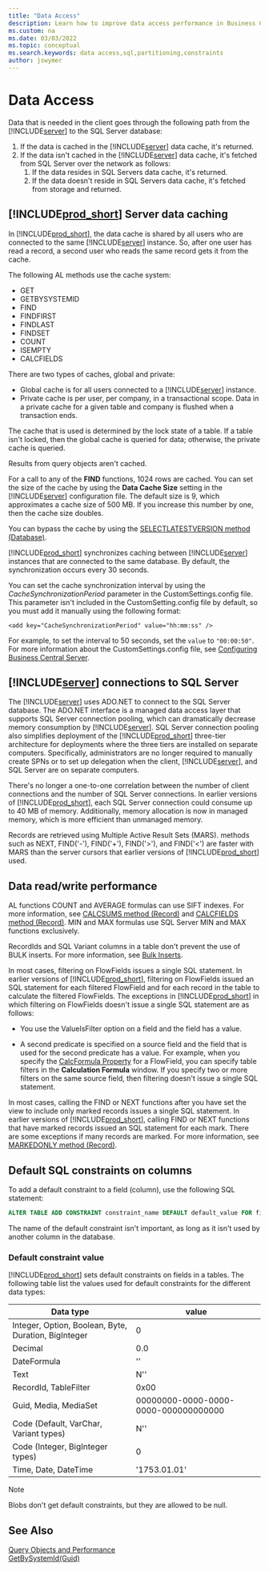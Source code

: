 ```yaml
---
title: "Data Access"
description: Learn how to improve data access performance in Business Central.
ms.custom: na
ms.date: 03/03/2022
ms.topic: conceptual
ms.search.keywords: data access,sql,partitioning,constraints
author: jswymer
---
```

# Data Access
Data that is needed in the client goes through the following path from the [!INCLUDE[server](../developer/includes/server.md)] to the SQL Server database:
1.  If the data is cached in the [!INCLUDE[server](../developer/includes/server.md)] data cache, it's returned.
2.  If the data isn't cached in the [!INCLUDE[server](../developer/includes/server.md)] data cache, it's fetched from SQL Server over the network as follows:
    1. If the data resides in SQL Servers data cache, it's returned.
    2. If the data doesn't reside in SQL Servers data cache, it's fetched from storage and returned.

## [!INCLUDE[prod_short](../developer/includes/prod_short.md)] Server data caching
In [!INCLUDE[prod_short](../developer/includes/prod_short.md)], the data cache is shared by all users who are connected to the same [!INCLUDE[server](../developer/includes/server.md)] instance. So, after one user has read a record, a second user who reads the same record gets it from the cache.  

The following AL methods use the cache system:  
-   GET  
-   GETBYSYSTEMID
-   FIND  
-   FINDFIRST  
-   FINDLAST  
-   FINDSET  
-   COUNT  
-   ISEMPTY  
-   CALCFIELDS  

There are two types of caches, global and private:  

-   Global cache is for all users connected to a [!INCLUDE[server](../developer/includes/server.md)] instance.  
-   Private cache is per user, per company, in a transactional scope. Data in a private cache for a given table and company is flushed when a transaction ends.  

The cache that is used is determined by the lock state of a table. If a table isn't locked, then the global cache is queried for data; otherwise, the private cache is queried.  

Results from query objects aren't cached.  

For a call to any of the **FIND** functions, 1024 rows are cached. You can set the size of the cache by using the **Data Cache Size** setting in the [!INCLUDE[server](../developer/includes/server.md)] configuration file. The default size is 9, which approximates a cache size of 500 MB. If you increase this number by one, then the cache size doubles.  

You can bypass the cache by using the [SELECTLATESTVERSION method \(Database\)](../developer/methods-auto/database/database-SELECTLATESTVERSION-method.md).  

[!INCLUDE[prod_short](../developer/includes/prod_short.md)] synchronizes caching between [!INCLUDE[server](../developer/includes/server.md)] instances that are connected to the same database. By default, the synchronization occurs every 30 seconds.  

You can set the cache synchronization interval by using the *CacheSynchronizationPeriod* parameter in the CustomSettings.config file. This parameter isn't included in the CustomSetting.config file by default, so you must add it manually using the following format:

```
<add key="CacheSynchronizationPeriod" value="hh:mm:ss" />
```
For example, to set the interval to 50 seconds, set the `value` to `"00:00:50"`. For more information about the CustomSettings.config file, see [Configuring Business Central Server](configure-server-instance.md).  

## [!INCLUDE[server](../developer/includes/server.md)] connections to SQL Server
The [!INCLUDE[server](../developer/includes/server.md)] uses ADO.NET to connect to the SQL Server database. The ADO.NET interface is a managed data access layer that supports SQL Server connection pooling, which can dramatically decrease memory consumption by [!INCLUDE[server](../developer/includes/server.md)]. SQL Server connection pooling also simplifies deployment of the [!INCLUDE[prod_short](../developer/includes/prod_short.md)] three-tier architecture for deployments where the three tiers are installed on separate computers. Specifically, administrators are no longer required to manually create SPNs or to set up delegation when the client, [!INCLUDE[server](../developer/includes/server.md)], and SQL Server are on separate computers.  

There's no longer a one-to-one correlation between the number of client connections and the number of SQL Server connections. In earlier versions of [!INCLUDE[prod_short](../developer/includes/prod_short.md)], each SQL Server connection could consume up to 40 MB of memory. Additionally, memory allocation is now in managed memory, which is more efficient than unmanaged memory.  

Records are retrieved using Multiple Active Result Sets \(MARS\). methods such as NEXT, FIND\('-'\), FIND\('+'\), FIND\('>'\), and FIND\('\<'\) are faster with MARS than the server cursors that earlier versions of [!INCLUDE[prod_short](../developer/includes/prod_short.md)] used.  

## <a name="readwrite"></a>Data read/write performance  
AL functions COUNT and AVERAGE formulas can use SIFT indexes. For more information, see [CALCSUMS method \(Record\)](../developer/methods-auto/record/record-CALCSUMS-method.md) and [CALCFIELDS method \(Record\)](../developer/methods-auto/record/record-CALCFIELDS-method.md). MIN and MAX formulas use SQL Server MIN and MAX functions exclusively.  

 RecordIds and SQL Variant columns in a table don't prevent the use of BULK inserts. For more information, see [Bulk Inserts](optimize-sql-bulk-inserts.md).  

In most cases, filtering on FlowFields issues a single SQL statement. In earlier versions of [!INCLUDE[prod_short](../developer/includes/prod_short.md)], filtering on FlowFields issued an SQL statement for each filtered FlowField and for each record in the table to calculate the filtered FlowFields. The exceptions in [!INCLUDE[prod_short](../developer/includes/prod_short.md)] in which filtering on FlowFields doesn't issue a single SQL statement are as follows:  

-   You use the ValueIsFilter option on a field and the field has a value.  

-   A second predicate is specified on a source field and the field that is used for the second predicate has a value. For example, when you specify the [CalcFormula Property](../developer/properties/devenv-CalcFormula-Property.md) for a FlowField, you can specify table filters in the **Calculation Formula** window. If you specify two or more filters on the same source field, then filtering doesn't issue a single SQL statement.  

<!-- property doesn't exist any longer
-   You specify **Validated** for the [SecurityFiltering Property](../developer/properties/devenv-SecurityFiltering-Property.md) on a record. This value for the **SecurityFiltering** property means that each record that is part of the calculation must be verified for inclusion in the security filter.  -->

In most cases, calling the FIND or NEXT functions after you have set the view to include only marked records issues a single SQL statement. In earlier versions of [!INCLUDE[prod_short](../developer/includes/prod_short.md)], calling FIND or NEXT functions that have marked records issued an SQL statement for each mark. There are some exceptions if many records are marked. For more information, see [MARKEDONLY method \(Record\)](../developer/methods-auto/record/record-MARKEDONLY-method.md).  

## Default SQL constraints on columns

To add a default constraint to a field (column), use the following SQL statement:

```sql
ALTER TABLE ADD CONSTRAINT constraint_name DEFAULT default_value FOR field_name
```

The name of the default constraint isn't important, as long as it isn't used by another column in the database.

### Default constraint value

[!INCLUDE[prod_short](../developer/includes/prod_short.md)] sets default constraints on fields in a tables. The following table list the values used for default constraints for the different data types:

|Data type|value|
|---------|-------|
|Integer, Option, Boolean, Byte, Duration, BigInteger|0|
|Decimal|0.0|
|DateFormula|''|
|Text|N''|
|RecordId, TableFilter|0x00|
|Guid, Media, MediaSet| 00000000-0000-0000-0000-000000000000|
|Code (Default, VarChar, Variant types)|N''|
|Code (Integer, BigInteger types)|0|
|Time, Date, DateTime|'1753.01.01'|

> [!NOTE]
> Blobs don't get default constraints, but they are allowed to be null.

## See Also

[Query Objects and Performance](optimize-sql-query-objects-and-performance.md)  
[GetBySystemId(Guid)](../developer/methods-auto/record/record-getbysystemid-method.md)  
